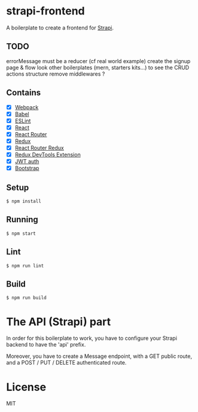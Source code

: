 # strapi-frontend

A boilerplate to create a frontend for [Strapi](http://strapi.io/).

## TODO

errorMessage must be a reducer (cf real world example)
create the signup page & flow
look other boilerplates (mern, starters kits...) to see the CRUD actions structure
remove middlewares ?

## Contains

- [x] [Webpack](https://webpack.github.io)
- [x] [Babel](https://babeljs.io/)
- [x] [ESLint](http://eslint.org/)
- [x] [React](https://facebook.github.io/react/)
- [x] [React Router](https://github.com/reactjs/react-router)
- [x] [Redux](https://github.com/reactjs/redux)
- [x] [React Router Redux](https://github.com/reactjs/react-router-redux)
- [x] [Redux DevTools Extension](https://github.com/zalmoxisus/redux-devtools-extension)
- [x] [JWT auth](https://jwt.io/)
- [x] [Bootstrap](http://getbootstrap.com/)

## Setup

```
$ npm install
```

## Running

```
$ npm start
```
## Lint

```
$ npm run lint
```

## Build

```
$ npm run build
```

# The API (Strapi) part

In order for this boilerplate to work, you have to configure your Strapi backend to have the 'api' prefix.

Moreover, you have to create a Message endpoint, with a GET public route, and a POST / PUT / DELETE authenticated route.

# License

MIT
